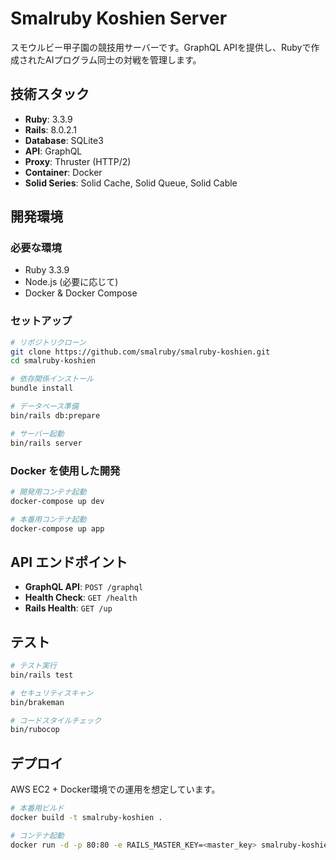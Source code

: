 # Smalruby Koshien Server

スモウルビー甲子園の競技用サーバーです。GraphQL APIを提供し、Rubyで作成されたAIプログラム同士の対戦を管理します。

## 技術スタック

- **Ruby**: 3.3.9
- **Rails**: 8.0.2.1
- **Database**: SQLite3
- **API**: GraphQL
- **Proxy**: Thruster (HTTP/2)
- **Container**: Docker
- **Solid Series**: Solid Cache, Solid Queue, Solid Cable

## 開発環境

### 必要な環境

- Ruby 3.3.9
- Node.js (必要に応じて)
- Docker & Docker Compose

### セットアップ

```bash
# リポジトリクローン
git clone https://github.com/smalruby/smalruby-koshien.git
cd smalruby-koshien

# 依存関係インストール
bundle install

# データベース準備
bin/rails db:prepare

# サーバー起動
bin/rails server
```

### Docker を使用した開発

```bash
# 開発用コンテナ起動
docker-compose up dev

# 本番用コンテナ起動
docker-compose up app
```

## API エンドポイント

- **GraphQL API**: `POST /graphql`
- **Health Check**: `GET /health`
- **Rails Health**: `GET /up`

## テスト

```bash
# テスト実行
bin/rails test

# セキュリティスキャン
bin/brakeman

# コードスタイルチェック
bin/rubocop
```

## デプロイ

AWS EC2 + Docker環境での運用を想定しています。

```bash
# 本番用ビルド
docker build -t smalruby-koshien .

# コンテナ起動
docker run -d -p 80:80 -e RAILS_MASTER_KEY=<master_key> smalruby-koshien
```
